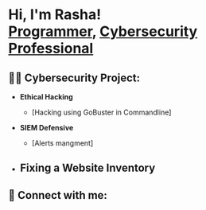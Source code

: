 <h1>Hi, I'm Rasha! <br/><a href="https://github.com/TheRashaSharif/TheRashaSharif)">Programmer</a>, <a href="https://www.linkedin.com/in/rasha-sharif-41359825/">Cybersecurity Professional</a>

<h2>👨‍💻 Cybersecurity Project:</h2>

- <b>Ethical Hacking </b>
  - [Hacking using GoBuster in Commandline] 
  
- <b> SIEM Defensive </b>
  - [Alerts mangment]
  
- <b>Fixing a Website Inventory </b>
  - 
 

<h2> 🤳 Connect with me:</h2>

[linkedin]: https://www.linkedin.com/in/rasha-sharif-41359825/

<!--
**joshmadakor1/joshmadakor1** is a ✨ _special_ ✨ repository because its `README.md` (this file) appears on your GitHub profile.

Here are some ideas to get you started:

- 🔭 I’m currently working on ...
- 🌱 I’m currently learning ...
- 👯 I’m looking to collaborate on ...
- 🤔 I’m looking for help with ...
- 💬 Ask me about ...
- 📫 How to reach me: ...
- 😄 Pronouns: ...
- ⚡ Fun fact: ...
-->
